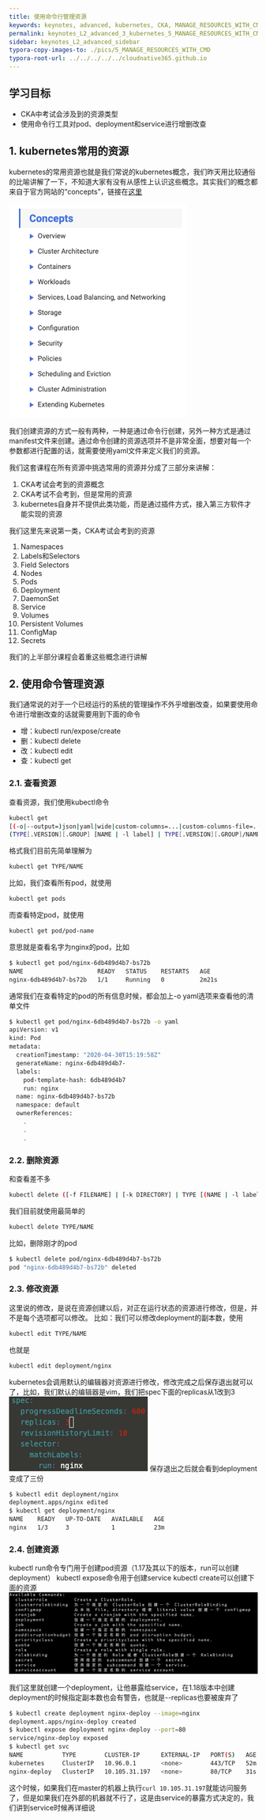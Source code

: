 ```yaml
---
title: 使用命令行管理资源
keywords: keynotes, advanced, kubernetes, CKA, MANAGE_RESOURCES_WITH_CMD
permalink: keynotes_L2_advanced_3_kubernetes_5_MANAGE_RESOURCES_WITH_CMD.html
sidebar: keynotes_L2_advanced_sidebar
typora-copy-images-to: ./pics/5_MANAGE_RESOURCES_WITH_CMD
typora-root-url: ../../../../../cloudnative365.github.io
---
```


## 学习目标

+ CKA中考试会涉及到的资源类型
+ 使用命令行工具对pod、deployment和service进行增删改查

## 1. kubernetes常用的资源
kubernetes的常用资源也就是我们常说的kubernetes概念，我们昨天用比较通俗的比喻讲解了一下，不知道大家有没有从感性上认识这些概念。其实我们的概念都来自于官方网站的“concepts”，链接在[这里](https://kubernetes.io/docs/concepts/)

![file](/pages/keynotes/L2_advanced/3_kubernetes/pics/5_MANAGE_RESOURCES_WITH_CMD/222759a2aa562dd54ecaf01588255575.png)

我们创建资源的方式一般有两种，一种是通过命令行创建，另外一种方式是通过manifest文件来创建。通过命令创建的资源选项并不是非常全面，想要对每一个参数都进行配置的话，就需要使用yaml文件来定义我们的资源。

我们这套课程在所有资源中挑选常用的资源并分成了三部分来讲解：
1. CKA考试会考到的资源概念
2. CKA考试不会考到，但是常用的资源
3. kubernetes自身并不提供此类功能，而是通过插件方式，接入第三方软件才能实现的资源

我们这里先来说第一类，CKA考试会考到的资源
1.  Namespaces
2.  Labels和Selectors
3.  Field Selectors
4.  Nodes
5.  Pods
6.  Deployment
7.  DaemonSet
8.  Service
9.  Volumes
10.  Persistent Volumes
11.  ConfigMap
12.  Secrets

我们的上半部分课程会着重这些概念进行讲解

## 2. 使用命令管理资源
我们通常说的对于一个已经运行的系统的管理操作不外乎增删改查，如果要使用命令进行增删改查的话就需要用到下面的命令
+ 增：kubectl run/expose/create
+ 删：kubectl delete
+ 改：kubectl edit
+ 查：kubectl get

### 2.1. 查看资源
查看资源，我们使用kubectl命令
``` bash
kubectl get
[(-o|--output=)json|yaml|wide|custom-columns=...|custom-columns-file=...|go-template=...|go-template-file=...|jsonpath=...|jsonpath-file=...]
(TYPE[.VERSION][.GROUP] [NAME | -l label] | TYPE[.VERSION][.GROUP]/NAME ...) [flags] [options]
```
格式我们目前先简单理解为
``` bash
kubectl get TYPE/NAME
```
比如，我们查看所有pod，就使用
``` bash
kubectl get pods
```
而查看特定pod，就使用
``` bash
kubectl get pod/pod-name
```
意思就是查看名字为nginx的pod，比如
``` bash
$ kubectl get pod/nginx-6db489d4b7-bs72b
NAME                     READY   STATUS    RESTARTS   AGE
nginx-6db489d4b7-bs72b   1/1     Running   0          2m21s
```
通常我们在查看特定的pod的所有信息时候，都会加上-o yaml选项来查看他的清单文件
``` bash
$ kubectl get pod/nginx-6db489d4b7-bs72b -o yaml
apiVersion: v1
kind: Pod
metadata:
  creationTimestamp: "2020-04-30T15:19:58Z"
  generateName: nginx-6db489d4b7-
  labels:
    pod-template-hash: 6db489d4b7
    run: nginx
  name: nginx-6db489d4b7-bs72b
  namespace: default
  ownerReferences:
	.
	.
	.
```

### 2.2. 删除资源
和查看差不多
``` bash
kubectl delete ([-f FILENAME] | [-k DIRECTORY] | TYPE [(NAME | -l label | --all)]) [options]
```
我们目前就使用最简单的
``` bash
kubectl delete TYPE/NAME
```
比如，删除刚才的pod
``` bash
$ kubectl delete pod/nginx-6db489d4b7-bs72b
pod "nginx-6db489d4b7-bs72b" deleted
```

### 2.3. 修改资源
这里说的修改，是说在资源创建以后，对正在运行状态的资源进行修改，但是，并不是每个选项都可以修改。
比如：我们可以修改deployment的副本数，使用
``` bash
kubectl edit TYPE/NAME
```
也就是
``` bash
kubectl edit deployment/nginx
```
kubernetes会调用默认的编辑器对资源进行修改，修改完成之后保存退出就可以了，比如，我们默认的编辑器是vim，我们把spec下面的replicas从1改到3
![file](/pages/keynotes/L2_advanced/3_kubernetes/pics/5_MANAGE_RESOURCES_WITH_CMD/222222f0b03c69fc5c78701588261425.png)
保存退出之后就会看到deployment变成了三份

``` bash
$ kubectl edit deployment/nginx
deployment.apps/nginx edited
$ kubectl get deployment/nginx
NAME    READY   UP-TO-DATE   AVAILABLE   AGE
nginx   1/3     3            1           23m
```

### 2.4. 创建资源
kubectl run命令专门用于创建pod资源（1.17及其以下的版本，run可以创建deployment）
kubectl expose命令用于创建service
kubectl create可以创建下面的资源
![file](/pages/keynotes/L2_advanced/3_kubernetes/pics/5_MANAGE_RESOURCES_WITH_CMD/2221de9314f65fc62893401588261615.png)

我们这里就创建一个deployment，让他暴露给service，在1.18版本中创建deployment的时候指定副本数也会有警告，也就是--replicas也要被废弃了
``` bash
$ kubectl create deployment nginx-deploy --image=nginx
deployment.apps/nginx-deploy created
$ kubectl expose deployment nginx-deploy --port=80
service/nginx-deploy exposed
$ kubectl get svc
NAME           TYPE        CLUSTER-IP      EXTERNAL-IP   PORT(S)   AGE
kubernetes     ClusterIP   10.96.0.1       <none>        443/TCP   52m
nginx-deploy   ClusterIP   10.105.31.197   <none>        80/TCP    31s
```

这个时候，如果我们在master的机器上执行`curl 10.105.31.197`就能访问服务了，但是如果我们在外部的机器就不行了，这是由service的暴露方式决定的，我们讲到service时候再详细说

